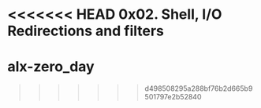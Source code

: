 <<<<<<< HEAD
0x02. Shell, I/O Redirections and filters
=======
# alx-zero_day
>>>>>>> d498508295a288bf76b2d665b9501797e2b52840
